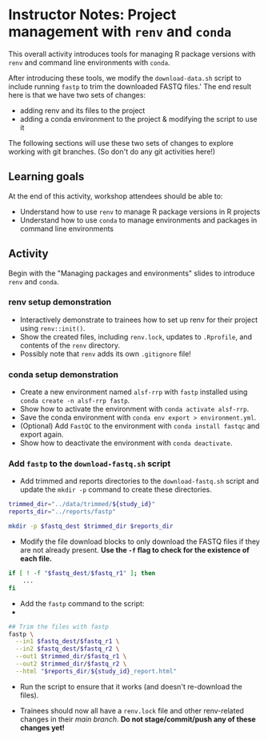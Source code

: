 # Instructor Notes: Project management with `renv` and `conda`

This overall activity introduces tools for managing R package versions with `renv` and command line environments with `conda`.

After introducing these tools, we modify the `download-data.sh` script to include running `fastp` to trim the downloaded FASTQ files.'
The end result here is that we have two sets of changes:

- adding renv and its files to the project
- adding a conda environment to the project & modifying the script to use it

The following sections will use these two sets of changes to explore working with git branches.
(So don't do any git activities here!)

## Learning goals

At the end of this activity, workshop attendees should be able to:

* Understand how to use `renv` to manage R package versions in R projects
* Understand how to use `conda` to manage environments and packages in command line environments


## Activity


Begin with the "Managing packages and environments" slides to introduce `renv` and `conda`.

### renv setup demonstration

* Interactively demonstrate to trainees how to set up renv for their project using `renv::init()`.
* Show the created files, including `renv.lock`, updates to `.Rprofile`, and contents of the `renv` directory.
* Possibly note that `renv` adds its own `.gitignore` file!

### conda setup demonstration

* Create a new environment named `alsf-rrp` with `fastp` installed using `conda create -n alsf-rrp fastp`.
* Show how to activate the environment with `conda activate alsf-rrp`.
* Save the conda environment with `conda env export > environment.yml`.
* (Optional) Add `FastQC` to the environment with `conda install fastqc` and export again.
* Show how to deactivate the environment with `conda deactivate`.

### Add `fastp` to the `download-fastq.sh` script

* Add trimmed and reports directories to the `download-fastq.sh` script and update the `mkdir -p` command to create these directories.

```bash
trimmed_dir="../data/trimmed/${study_id}"
reports_dir="../reports/fastp"

mkdir -p $fastq_dest $trimmed_dir $reports_dir
```

* Modify the file download blocks to only download the FASTQ files if they are not already present.
**Use the `-f` flag to check for the existence of each file.**

```bash
if [ ! -f "$fastq_dest/$fastq_r1" ]; then
    ...
fi
```

* Add the `fastp` command to the script:
*
```bash
## Trim the files with fastp
fastp \
  --in1 $fastq_dest/$fastq_r1 \
  --in2 $fastq_dest/$fastq_r2 \
  --out1 $trimmed_dir/$fastq_r1 \
  --out2 $trimmed_dir/$fastq_r2 \
  --html "$reports_dir/${study_id}_report.html"
```

* Run the script to ensure that it works (and doesn't re-download the files).

* Trainees should now all have a `renv.lock` file and other renv-related changes in their _main branch_.
**Do not stage/commit/push any of these changes yet!**
